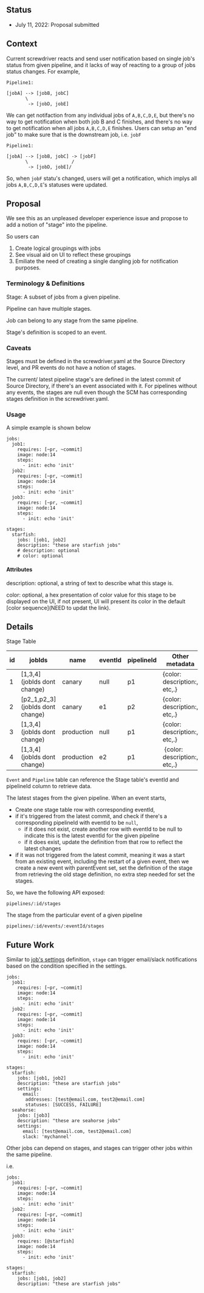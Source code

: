 ## Status
- July 11, 2022: Proposal submitted

## Context

Current screwdriver reacts and send user notification based on single job's status from given pipeline, and it lacks of way of reacting to a group of jobs status changes. For example, 

```
Pipeline1: 

[jobA] --> [jobB, jobC]
       \               
        -> [jobD, jobE]
```

We can get notifaction from any individual jobs of `A,B,C,D,E`, but there's no way to get notification when both job B and C finishes, and there's no way to get notification when all jobs `A,B,C,D,E` finishes. Users can setup an "end job" to make sure that is the downstream job, i.e. `jobF`

```
Pipeline1: 

[jobA] --> [jobB, jobC] -> [jobF]
       \                /
        -> [jobD, jobE]/
```

So, when `jobF` statu's changed, users will get a notification, which implys all jobs `A,B,C,D,E`'s statuses were updated.


## Proposal

We see this as an unpleased developer experience issue and propose to add a notion of "stage" into the pipeline. 

So users can 

1) Create logical groupings with jobs
2) See visual aid on UI to reflect these groupings
3) Emiliate the need of creating a single dangling job for notification purposes.


### Terminology & Definitions

Stage: A subset of jobs from a given pipeline.

Pipeline can have multiple stages. 

Job can belong to any stage from the same pipeline.

Stage's definition is scoped to an event.

### Caveats

Stages must be defined in the screwdriver.yaml at the Source Directory level, and PR events do not have a notion of stages.

The current/ latest pipeline stage's are defined in the latest commit of Source Directory, if there's an event associated with it. For pipelines without any events, the stages are null even though the SCM has corresponding stages definition in the screwdriver.yaml.

### Usage

A simple example is shown below

```
jobs:
  job1:
    requires: [~pr, ~commit]
    image: node:14
    steps:
      - init: echo 'init'
  job2:
    requires: [~pr, ~commit]
    image: node:14
    steps:
      - init: echo 'init'
  job3:
    requires: [~pr, ~commit]
    image: node:14
    steps:
      - init: echo 'init'

stages:
  starfish:
    jobs: [job1, job2]
    description: "these are starfish jobs"
    # description: optional
    # color: optional
```
#### Attributes

description: optional, a string of text to describe what this stage is. 

color: optional, a hex presentation of color value for this stage to be displayed on the UI, if not present, UI will present its color in the default [color sequence](NEED to updat the link). 



## Details

Stage Table

| id |jobIds | name | eventId |pipelineId | Other metadata|
|---|---|---|---|---|---|
|1|[1,3,4](jobIds dont change) | canary |null | p1| {color: description:, etc,.}|
|2|[p2_1,p2_3](jobIds dont change) |canary|e1 |p2 | {color: description:, etc,.}|
|3|[1,3,4] (jobIds dont change)|production|null|p1| {color: description:, etc,.}|
|4|[1,3,4] (jobIds dont change)|production|e2| p1|  {color: description:, etc,.}|

`Event` and `Pipeline` table can reference the Stage table's eventId and pipelineId column to retrieve data.

The latest stages from the given pipeline. When an event starts, 

- Create one stage table row with corresponding eventId, 
- if it's triggered from the latest commit, and check if there's a corresponding pipelineId with eventId to be `null`, 
	- if it does not exist, create another row with eventId to be null to indicate this is the latest eventId for the given pipeline
	- if it does exist, update the definition from that row to reflect the latest changes
- if it was not triggered from the latest commit, meaning it was a start from an existing event, including the restart of a given event, then we create a new event with parentEvent set, set the definition of the stage from retrieving the old stage definition, no extra step needed for set the stages.
	

So, we have the following API exposed: 

`pipelines/:id/stages` 

The stage from the particular event of a given pipeline

`pipelines/:id/events/:eventId/stages`


## Future Work

Similar to [job's settings](https://docs.screwdriver.cd/user-guide/configuration/settings) definition, `stage` can trigger email/slack notifications based on the condition specified in the settings.

```
jobs:
  job1:
    requires: [~pr, ~commit]
    image: node:14
    steps:
      - init: echo 'init'
  job2:
    requires: [~pr, ~commit]
    image: node:14
    steps:
      - init: echo 'init'
  job3:
    requires: [~pr, ~commit]
    image: node:14
    steps:
      - init: echo 'init'

stages:
  starfish:
    jobs: [job1, job2]
    description: "these are starfish jobs"
    settings:
	  email:
       addresses: [test@email.com, test2@email.com]
       statuses: [SUCCESS, FAILURE]
  seahorse:
    jobs: [job3]
    description: "these are seahorse jobs"
    settings:
      email: [test@email.com, test2@email.com]
      slack: 'mychannel'
```


Other jobs can depend on stages, and stages can trigger other jobs within the same pipeline.
 

i.e. 

```
jobs:
  job1:
    requires: [~pr, ~commit]
    image: node:14
    steps:
      - init: echo 'init'
  job2:
    requires: [~pr, ~commit]
    image: node:14
    steps:
      - init: echo 'init'
  job3:
    requires: [@starfish]
    image: node:14
    steps:
      - init: echo 'init'

stages:
  starfish:
    jobs: [job1, job2]
    description: "these are starfish jobs"
```


